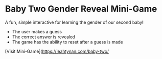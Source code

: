 # Baby Two Gender Reveal Mini-Game
 A fun, simple interactive for learning the gender of our second baby!
 - The user makes a guess
 - The correct answer is revealed
 - The game has the ability to reset after a guess is made

[Visit Mini-Game](https://leahtynan.com/baby-two/
